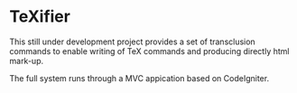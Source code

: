 TeXifier
===========

This still under development project provides a set of
transclusion commands to enable writing of TeX commands
and producing directly html mark-up.

The full system runs through a MVC appication based
on CodeIgniter.

 


